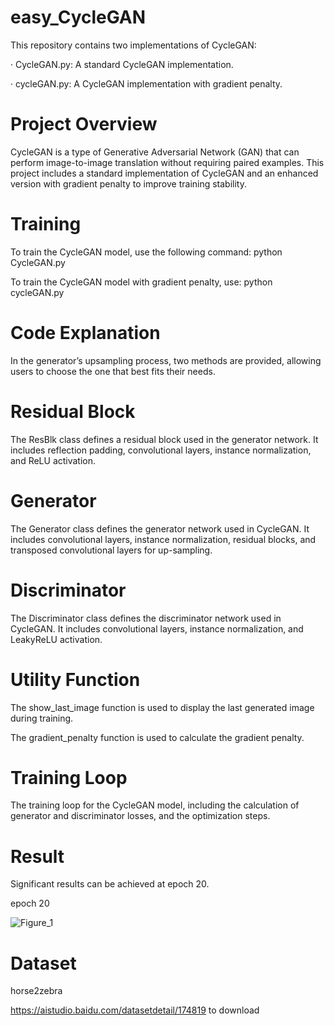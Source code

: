 # easy_CycleGAN

This repository contains two implementations of CycleGAN:

· CycleGAN.py: A standard CycleGAN implementation.

· cycleGAN.py: A CycleGAN implementation with gradient penalty.

# Project Overview

CycleGAN is a type of Generative Adversarial Network (GAN) that can perform image-to-image translation without requiring paired examples. This project includes a standard implementation of CycleGAN and an enhanced version with gradient penalty to improve training stability.

# Training

To train the CycleGAN model, use the following command: python CycleGAN.py

To train the CycleGAN model with gradient penalty, use: python cycleGAN.py

# Code Explanation

In the generator’s upsampling process, two methods are provided, allowing users to choose the one that best fits their needs.

# Residual Block

The ResBlk class defines a residual block used in the generator network. It includes reflection padding, convolutional layers, instance normalization, and ReLU activation.

# Generator

The Generator class defines the generator network used in CycleGAN. It includes convolutional layers, instance normalization, residual blocks, and transposed convolutional layers for up-sampling.

# Discriminator

The Discriminator class defines the discriminator network used in CycleGAN. It includes convolutional layers, instance normalization, and LeakyReLU activation.

# Utility Function

The show_last_image function is used to display the last generated image during training.

The gradient_penalty function is used to calculate the gradient penalty.

# Training Loop

The training loop for the CycleGAN model, including the calculation of generator and discriminator losses, and the optimization steps.

# Result

Significant results can be achieved at epoch 20.

epoch 20

![Figure_1](https://github.com/user-attachments/assets/a4a31f8f-1fbe-45e8-9698-c7f51aea185b)

# Dataset

horse2zebra

https://aistudio.baidu.com/datasetdetail/174819 to download



